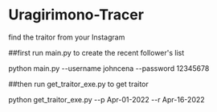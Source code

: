 # Uragirimono-Tracer
find the traitor from your Instagram

##first run main.py to create the recent follower's list

python main.py --username johncena --password 12345678

##then run get_traitor_exe.py to get traitor

python get_traitor_exe.py --p Apr-01-2022 --r Apr-16-2022


